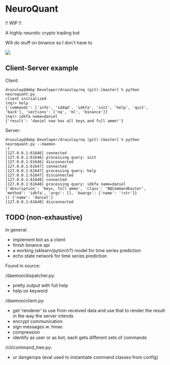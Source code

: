 # NeuroQuant

!! WIP !!

A highly neurotic crypto trading bot

Will do stuff on binance so I don't have to

<img src="https://i.ytimg.com/vi/Hcb0Uvid4k0/maxresdefault.jpg"></img>

## Client-Server example

Client:
```
drazulay@dmbp Developer/drazulay/nq (git)-[master] % python neuroquant.py
client initialized
(nq)> help
{'commands': ['info', 'iddqd', 'idkfa', 'init', 'help', 'quit', 'back'], 'sections': ['nq', 'ml', 'binance']}
(nq)> idkfa name=daniel
{'result': 'daniel now has all keys and full ammo!'}
```

Server:
```
drazulay@dmbp Developer/drazulay/nq (git)-[master] % python neuroquant.py --daemon                                                    :(
[127.0.0.1:61646] connected
[127.0.0.1:61646] processing query: init
[127.0.0.1:61646] disconnected
[127.0.0.1:61647] connected
[127.0.0.1:61647] processing query: help
[127.0.0.1:61647] disconnected
[127.0.0.1:61648] connected
[127.0.0.1:61648] processing query: idkfa name=daniel
{'description': 'Keys, full ammo', 'class': 'NQCommandEaster', 'method': 'idkfa', 'args': [], 'kwargs': {'name': '!str'}}
() {'name': 'daniel'}
[127.0.0.1:61648] disconnected
```

## TODO (non-exhaustive)

In general:
- implement bot as a client
- finish binance api
- a working (sklearn/pytorch?) model for time series prediction
- echo state network for time series prediction

Found in source:

/daemon/dispatcher.py:
- pretty output with full help
- help on keyword

/daemon/client.py:
- get 'renderer' to use from received data and use that to render the result in the way the server intends
- encrypt communication
- sign messages w. hmac
- compression
- identify as user or as bot, each gets different sets of commands

/cli/command_tree.py:
- ur dangerops (eval used to instantiate command classes from config)
